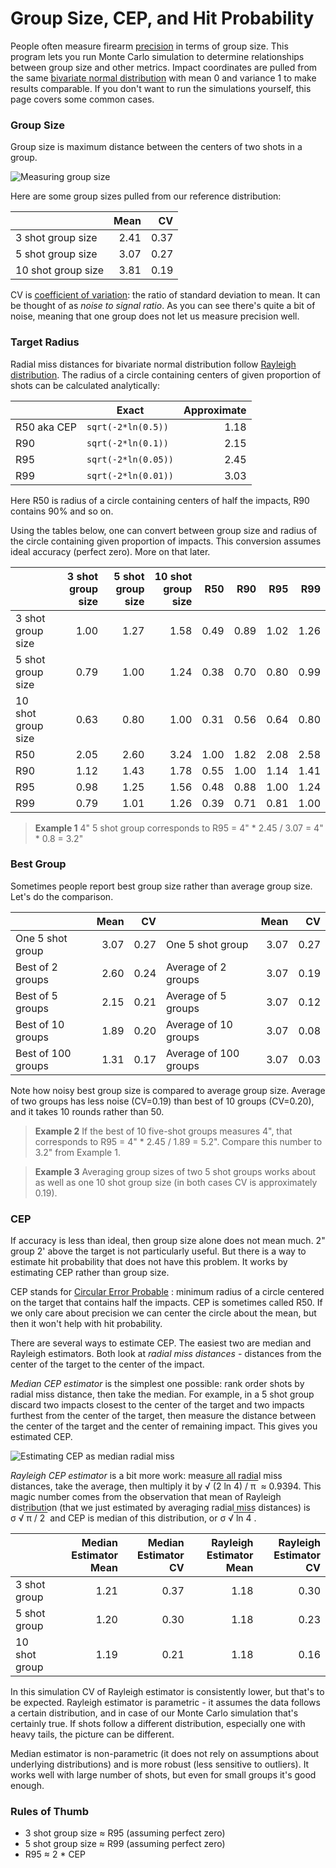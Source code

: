 # Group Size, CEP, and Hit Probability

People often measure firearm [precision](http://en.wikipedia.org/wiki/Accuracy_and_precision) in terms of group size. This program lets you run Monte Carlo simulation to determine relationships between group size and other metrics. Impact coordinates are pulled from the same [bivariate normal distribution](http://en.wikipedia.org/wiki/Bivariate_normal_distribution) with mean 0 and variance 1 to make results comparable. If you don't want to run the simulations yourself, this page covers some common cases.

### Group Size

Group size is maximum distance between the centers of two shots in a group.

![Measuring group size](https://github.com/lstange/mcgs/raw/gs_400.jpg)

Here are some group sizes pulled from our reference distribution:

|                    | Mean |  CV  |
| ------------------ | ----:|-----:|
| 3 shot group size  | 2.41 | 0.37 |
| 5 shot group size  | 3.07 | 0.27 |
| 10 shot group size | 3.81 | 0.19 |

CV is [coefficient of variation](http://en.wikipedia.org/wiki/Coefficient_of_variation): the ratio of standard deviation to mean. It can be thought of as *noise to signal ratio*. As you can see there's quite a bit of noise, meaning that one group does not let us measure precision well.

### Target Radius

Radial miss distances for bivariate normal distribution follow [Rayleigh distribution](http://en.wikipedia.org/wiki/Rayleigh_distribution). The radius of a circle containing centers of given proportion of shots can be calculated analytically:

|             |      Exact          | Approximate |
|-------------|---------------------|------------:|
| R50 aka CEP | `sqrt(-2*ln(0.5))`  |        1.18 |
| R90         | `sqrt(-2*ln(0.1))`  |        2.15 |
| R95         | `sqrt(-2*ln(0.05))` |        2.45 |
| R99         | `sqrt(-2*ln(0.01))` |        3.03 |

Here R50 is radius of a circle containing centers of half the impacts, R90 contains 90% and so on.

Using the tables below, one can convert between group size and radius of the circle containing given proportion of impacts. This conversion assumes ideal accuracy (perfect zero). More on that later.

|                  |3 shot group size|5 shot group size|10 shot group size|R50 |R90 |R95 |R99 |
|------------------|----------------:|----------------:|-----------------:|---:|---:|---:|---:|
|3 shot group size |             1.00|             1.27|              1.58|0.49|0.89|1.02|1.26|
|5 shot group size |             0.79|             1.00|              1.24|0.38|0.70|0.80|0.99|
|10 shot group size|             0.63|             0.80|              1.00|0.31|0.56|0.64|0.80|
|R50               |             2.05|             2.60|              3.24|1.00|1.82|2.08|2.58|
|R90               |             1.12|             1.43|              1.78|0.55|1.00|1.14|1.41|
|R95               |             0.98|             1.25|              1.56|0.48|0.88|1.00|1.24|
|R99               |             0.79|             1.01|              1.26|0.39|0.71|0.81|1.00|

> **Example 1** 4" 5 shot group corresponds to R95 = 4" * 2.45 / 3.07 = 4" * 0.8 = 3.2"

### Best Group

Sometimes people report best group size rather than average group size. Let's do the comparison.

|                  |Mean| CV |                     |Mean| CV |
|------------------|---:|---:|---------------------|---:|---:|
|One 5 shot group  |3.07|0.27|One 5 shot group     |3.07|0.27|
|Best of 2 groups  |2.60|0.24|Average of 2 groups  |3.07|0.19|
|Best of 5 groups  |2.15|0.21|Average of 5 groups  |3.07|0.12|
|Best of 10 groups |1.89|0.20|Average of 10 groups |3.07|0.08|
|Best of 100 groups|1.31|0.17|Average of 100 groups|3.07|0.03|    

Note how noisy best group size is compared to average group size. Average of two groups has less noise (CV=0.19) than best of 10 groups (CV=0.20), and it takes 10 rounds rather than 50.

> **Example 2** If the best of 10 five-shot groups measures 4", that corresponds to R95 = 4" * 2.45 / 1.89 = 5.2". Compare this number to 3.2" from Example 1.

> **Example 3** Averaging group sizes of two 5 shot groups works about as well as one 10 shot group size (in both cases CV is approximately 0.19).

### CEP

If accuracy is less than ideal, then group size alone does not mean much. 2" group 2' above the target is not particularly useful. But there is a way to estimate  hit probability that does not have this problem. It works by estimating CEP rather than group size.

CEP stands for [Circular Error Probable](http://en.wikipedia.org/wiki/Circular_error_probable) <A href=""></A>: minimum radius of a circle centered on the target that contains half the impacts. CEP is sometimes called R50. If we only care about precision we can center the circle about the mean, but then it won't help with hit probability.

There are several ways to estimate CEP. The easiest two are median and Rayleigh estimators. Both look at *radial miss distances* - distances from the center of the target to the center of the impact.

*Median CEP estimator* is the simplest one possible: rank order shots by radial miss distance, then take the median. For example, in a 5 shot group discard two impacts 
closest to the center of the target and two impacts furthest from the center of the target, then measure the distance between the center of the target and the center of remaining impact. This gives you estimated CEP.

![Estimating CEP as median radial miss](https://github.com/lstange/mcgs/raw/r50_400.jpg)

*Rayleigh CEP estimator* is a bit more work: measure all radial miss distances, take the average, then multiply it by &radic;<span style="text-decoration:overline;">&nbsp;(2 ln 4)&nbsp;/&nbsp;&pi;&nbsp;</span>&nbsp;&asymp;&nbsp;0.9394. This magic number comes from the observation that mean of Rayleigh distribution (that we just estimated by averaging radial miss distances) is &sigma;&nbsp;&radic;<span style="text-decoration:overline;">&nbsp;&pi;&nbsp;/&nbsp;2&nbsp;</span> and CEP is median of this distribution, or &sigma;&nbsp;&radic;<span style="text-decoration:overline;">&nbsp;ln&nbsp;4&nbsp;</span>.

|             |Median Estimator Mean|Median Estimator CV|Rayleigh Estimator Mean|Rayleigh Estimator CV|
|-------------|--------------------:|------------------:|----------------------:|--------------------:|
|3 shot group |                 1.21|               0.37|                   1.18|                 0.30|
|5 shot group |                 1.20|               0.30|                   1.18|                 0.23|
|10 shot group|                 1.19|               0.21|                   1.18|                 0.16|

In this simulation CV of Rayleigh estimator is consistently lower, but that's to be expected. Rayleigh estimator is parametric - it assumes the data follows a certain distribution, and in case of our Monte Carlo simulation that's certainly true. If shots follow a different distribution, especially one with heavy tails, the picture can be different.

Median estimator is non-parametric (it does not rely on assumptions about underlying distributions) and is more robust (less sensitive to outliers). It works well with large number of shots, but even for small groups it's good enough.

### Rules of Thumb

  + 3 shot group size &asymp; R95 (assuming perfect zero)
  + 5 shot group size  &asymp; R99 (assuming perfect zero)
  + R95 &asymp; 2 * CEP



